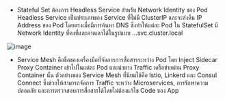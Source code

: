 - Stateful Set ต้องการ Headless Service สำหรับ Network Identity ของ Pod  
Headless Service เป็นประเภทของ Service ที่ไม่มี ClusterIP และจะส่งคืน IP Address ของ Pod โดยตรงเมื่อมีการค้นหา DNS ซึ่งทำให้แต่ละ Pod ใน StatefulSet มี Network Identity ที่คงที่และคาดเดาได้ในรูปแบบ <pod-name>.<service-name>.<namespace>.svc.cluster.local

![image](https://github.com/user-attachments/assets/715e7b3b-848b-469b-99bb-68e9e63fac53)

- Service Mesh คือชื่อของเครื่องมือที่จัดการการสื่อสารระหว่าง Pod โดย Inject Sidecar Proxy Container เข้าไปในแต่ละ Pod และนำทาง Traffic เครือข่ายผ่าน Proxy Container นั้น ตัวอย่างของ Service Mesh ที่นิยมใช้คือ Istio, Linkerd และ Consul Connect ซึ่งช่วยให้สามารถจัดการ Traffic ระหว่าง Microservices, การรักษาความปลอดภัย และการตรวจสอบการสื่อสารได้โดยไม่ต้องแก้ไข Code ของ App
